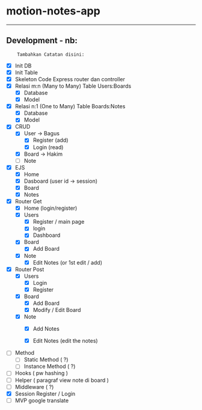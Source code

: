 # motion-notes-app
---

## Development - nb:
        Tambahkan Catatan disini:
- [x] Init DB
- [x] Init Table
- [x] Skeleton Code Express router dan controller
- [x] Relasi m:n (Many to Many) Table Users:Boards
    - [x] Database
    - [x] Model
- [x] Relasi n:1 (One to Many) Table Boards:Notes
    - [x] Database
    - [x] Model
- [x] CRUD
    - [x] User      -> Bagus
      - [x] Register (add)
      - [x] Login (read)
    - [x] Board     -> Hakim
    - [ ] Note
- [x] EJS
    - [x] Home
    - [x] Dasboard (user id -> session)
    - [x] Board
    - [x] Notes
- [x] Router Get
    - [x] Home (login/register)
    - [x] Users
      - [x] Register / main page
      - [x] login
      - [x] Dashboard
    - [x] Board
      - [x] Add Board
    - [x] Note
      - [x] Edit Notes (or 1st edit / add)
    <!-- - [ ] User Page (list all connected Boards)
      - [ ] Board (list all connected notes)
        - [ ] Notes (edit the notes) -->
- [x] Router Post
    - [x] Users
      - [x] Login
      - [x] Register
    - [x] Board
      - [x] Add Board
      - [x] Modify / Edit Board
    - [x] Note
      - [x] Add Notes
      - [x] Edit Notes (edit the notes)


- [ ] Method
    - [ ] Static Method (   ?)
    - [ ] Instance Method (  ?)
- [ ] Hooks (  pw hashing )
- [ ] Helper (  paragraf view note di board )
- [ ] Middleware (    ?)
- [x] Session Register / Login
- [ ] MVP google translate